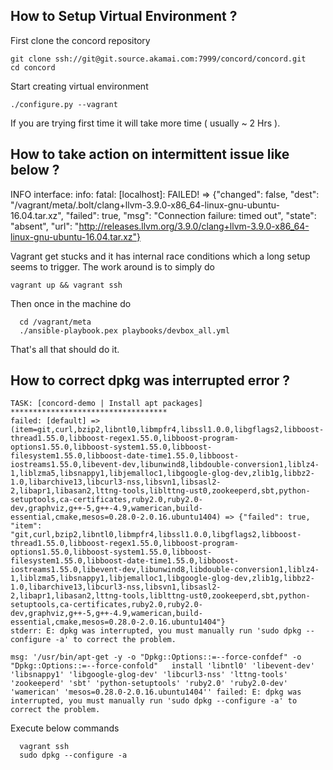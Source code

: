 
## How to Setup Virtual Environment ?
  First clone the concord repository
  
    git clone ssh://git@git.source.akamai.com:7999/concord/concord.git
    cd concord
    
  Start creating virtual environment
  
    ./configure.py --vagrant
    
  If you are trying first time it will take more time ( usually ~ 2 Hrs ).

## How to take action on intermittent issue like below ?

INFO interface: info: fatal: [localhost]: FAILED! => {"changed": false, "dest": "/vagrant/meta/.bolt/clang+llvm-3.9.0-x86_64-linux-gnu-ubuntu-16.04.tar.xz", "failed": true, "msg": "Connection failure: timed out", "state": "absent", "url": "http://releases.llvm.org/3.9.0/clang+llvm-3.9.0-x86_64-linux-gnu-ubuntu-16.04.tar.xz"}

 Vagrant get stucks and it has internal race conditions which a long setup seems to trigger.
 The work around is to simply do 
 
 
   ```vagrant up && vagrant ssh```
   
 Then once in the machine do
   
      cd /vagrant/meta
      ./ansible-playbook.pex playbooks/devbox_all.yml
    
 That's all that should do it.

## How to correct dpkg was interrupted error ?
    TASK: [concord-demo | Install apt packages] ***********************************
    failed: [default] => (item=git,curl,bzip2,libntl0,libmpfr4,libssl1.0.0,libgflags2,libboost-thread1.55.0,libboost-regex1.55.0,libboost-program-options1.55.0,libboost-system1.55.0,libboost-filesystem1.55.0,libboost-date-time1.55.0,libboost-iostreams1.55.0,libevent-dev,libunwind8,libdouble-conversion1,liblz4-1,liblzma5,libsnappy1,libjemalloc1,libgoogle-glog-dev,zlib1g,libbz2-1.0,libarchive13,libcurl3-nss,libsvn1,libsasl2-2,libapr1,libasan2,lttng-tools,liblttng-ust0,zookeeperd,sbt,python-setuptools,ca-certificates,ruby2.0,ruby2.0-dev,graphviz,g++-5,g++-4.9,wamerican,build-essential,cmake,mesos=0.28.0-2.0.16.ubuntu1404) => {"failed": true, "item": "git,curl,bzip2,libntl0,libmpfr4,libssl1.0.0,libgflags2,libboost-thread1.55.0,libboost-regex1.55.0,libboost-program-options1.55.0,libboost-system1.55.0,libboost-filesystem1.55.0,libboost-date-time1.55.0,libboost-iostreams1.55.0,libevent-dev,libunwind8,libdouble-conversion1,liblz4-1,liblzma5,libsnappy1,libjemalloc1,libgoogle-glog-dev,zlib1g,libbz2-1.0,libarchive13,libcurl3-nss,libsvn1,libsasl2-2,libapr1,libasan2,lttng-tools,liblttng-ust0,zookeeperd,sbt,python-setuptools,ca-certificates,ruby2.0,ruby2.0-dev,graphviz,g++-5,g++-4.9,wamerican,build-essential,cmake,mesos=0.28.0-2.0.16.ubuntu1404"}
    stderr: E: dpkg was interrupted, you must manually run 'sudo dpkg --configure -a' to correct the problem.

    msg: '/usr/bin/apt-get -y -o "Dpkg::Options::=--force-confdef" -o "Dpkg::Options::=--force-confold"   install 'libntl0' 'libevent-dev' 'libsnappy1' 'libgoogle-glog-dev' 'libcurl3-nss' 'lttng-tools' 'zookeeperd' 'sbt' 'python-setuptools' 'ruby2.0' 'ruby2.0-dev' 'wamerican' 'mesos=0.28.0-2.0.16.ubuntu1404'' failed: E: dpkg was interrupted, you must manually run 'sudo dpkg --configure -a' to correct the problem.

Execute below commands

      vagrant ssh
      sudo dpkg --configure -a
